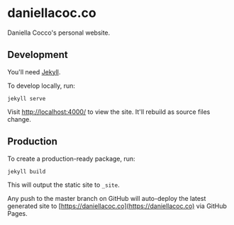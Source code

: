 # daniellacoc.co

Daniella Cocco's personal website.

## Development

You'll need [Jekyll](https://jekyllrb.com).

To develop locally, run:

```
jekyll serve
```

Visit [http://localhost:4000/](http://localhost:4000/) to view the site. It'll rebuild as source files change.

## Production

To create a production-ready package, run:

```
jekyll build
```

This will output the static site to `_site`.

Any push to the master branch on GitHub will auto-deploy the latest generated site to [https://daniellacoc.co](https://daniellacoc.co) via GitHub Pages.
